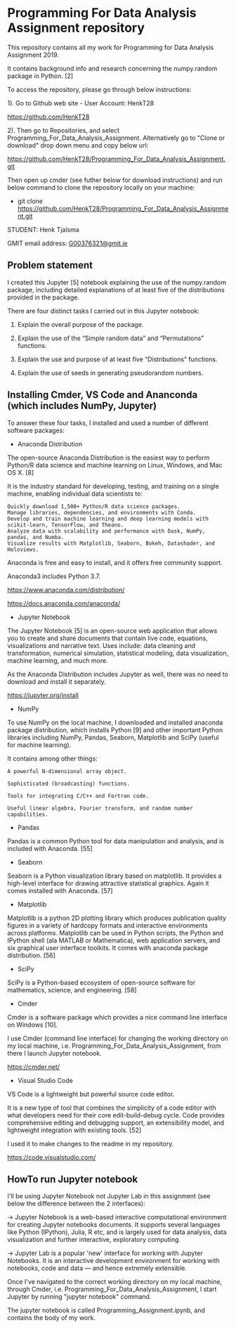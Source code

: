 # Programming For Data Analysis Assignment repository

This repository contains all my work for Programming for Data Analysis Assignment 2019.

It contains background info and research concerning the numpy.random package in Python. [2]

To access the repository, please go through below instructions:

1). Go to Github web site - User Account: HenkT28

<https://github.com/HenkT28>

2). Then go to Repositories, and select Programming_For_Data_Analysis_Assignment. Alternatively go to "Clone or download" drop down menu and copy below url:

<https://github.com/HenkT28/Programming_For_Data_Analysis_Assignment.git>

Then open up cmder (see futher below for download instructions) and run below command to clone the repository locally on your machine:

* git clone <https://github.com/HenkT28/Programming_For_Data_Analysis_Assignment.git>

STUDENT: Henk Tjalsma

GMIT email address: G00376321@gmit.ie

## Problem statement

I created this Jupyter [5] notebook explaining the use of the numpy.random package, including detailed explanations of at least five of the distributions provided in the package.

There are four distinct tasks I carried out in this Jupyter notebook:

1. Explain the overall purpose of the package.

2. Explain the use of the “Simple random data” and “Permutations” functions.

3. Explain the use and purpose of at least five “Distributions” functions.

4. Explain the use of seeds in generating pseudorandom numbers.

## Installing Cmder, VS Code and Ananconda (which includes NumPy, Jupyter)

To answer these four tasks, I installed and used a number of different software packages:

* Anaconda Distribution

The open-source Anaconda Distribution is the easiest way to perform Python/R data science and machine learning on Linux, Windows, and Mac OS X. [8]

It is the industry standard for developing, testing, and training on a single machine, enabling individual data scientists to:

    Quickly download 1,500+ Python/R data science packages.
    Manage libraries, dependencies, and environments with Conda.
    Develop and train machine learning and deep learning models with scikit-learn, TensorFlow, and Theano.
    Analyze data with scalability and performance with Dask, NumPy, pandas, and Numba.
    Visualize results with Matplotlib, Seaborn, Bokeh, Datashader, and Holoviews.

Anaconda is free and easy to install, and it offers free community support.

Anaconda3 includes Python 3.7.

<https://www.anaconda.com/distribution/>

<https://docs.anaconda.com/anaconda/>

* Jupyter Notebook

The Jupyter Notebook [5] is an open-source web application that allows you to create and share documents that contain live code, equations, visualizations and narrative text. Uses include: data cleaning and transformation, numerical simulation, statistical modeling, data visualization, machine learning, and much more.

As the Anaconda Distribution includes Jupyter as well, there was no need to download and install it separately.

<https://jupyter.org/install>

* NumPy

To use NumPy on the local machine, I downloaded and installed anaconda package distribution, which installs Python [9] and other important Python libraries including NumPy, Pandas, Seaborn, Matplotlib and SciPy (useful for machine learning).

It contains among other things:

    A powerful N-dimensional array object.

    Sophisticated (broadcasting) functions.

    Tools for integrating C/C++ and Fortran code.

    Useful linear algebra, Fourier transform, and random number capabilities.

* Pandas

Pandas is a common Python tool for data manipulation and analysis, and is included with Anaconda. [55]

* Seaborn

Seaborn is a Python visualization library based on matplotlib. It provides a high-level interface for drawing attractive statistical graphics. Again it comes installed with Anaconda. [57]

* Matplotlib

Matplotlib is a python 2D plotting library which produces publication quality figures in a variety of hardcopy formats and interactive environments across platforms. Matplotlib can be used in Python scripts, the Python and IPython shell (ala MATLAB or Mathematica), web application servers, and six graphical user interface toolkits. It comes with anaconda package distribution. [56]

* SciPy

SciPy is a Python-based ecosystem of open-source software for mathematics, science, and engineering. [58]

* Cmder

Cmder is a software package which provides a nice command line interface on Windows [10].

I use Cmder (command line interface) for changing the working directory on my local machine, i.e. Programming_For_Data_Analysis_Assignment, from there I launch Jupyter notebook.

<https://cmder.net/>

* Visual Studio Code

VS Code is a lightweight but powerful source code editor.

It is a new type of tool that combines the simplicity of a code editor with what developers need for their core edit-build-debug cycle. Code provides comprehensive editing and debugging support, an extensibility model, and lightweight integration with existing tools. [52]

I used it to make changes to the readme in my repository.

<https://code.visualstudio.com/>

## HowTo run Jupyter notebook

I'll be using Jupyter Notebook not Jupyter Lab in this assignment (see below the difference between the 2 interfaces):

-> Jupyter Notebook is a web-based interactive computational environment for creating Jupyter notebooks documents. It supports several languages like Python (IPython), Julia, R etc, and is largely used for data analysis, data visualization and further interactive, exploratory computing.

-> Jupyter Lab is a popular 'new' interface for working with Jupyter Notebooks. It is an interactive development environment for working with notebooks, code and data — and hence extremely extensible.

Once I've navigated to the correct working directory on my local machine, through Cmder, i.e. Programming_For_Data_Analysis_Assignment, I start Jupyter by running "jupyter notebook" command.

The jupyter notebook is called Programming_Assignment.ipynb, and contains the body of my work.
